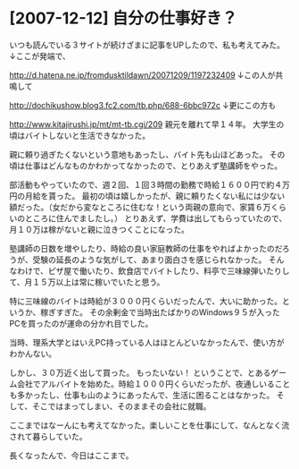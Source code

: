 # [2007-12-12] 自分の仕事好き？


いつも読んでいる３サイトが続けざまに記事をUPしたので、私も考えてみた。
↓ここが発端で、

http://d.hatena.ne.jp/fromdusktildawn/20071209/1197232409
↓この人が共鳴して

http://dochikushow.blog3.fc2.com/tb.php/688-6bbc972c
↓更にこの方も

http://www.kitajirushi.jp/mt/mt-tb.cgi/209
親元を離れて早１４年。
大学生の頃はバイトしないと生活できなかった。

親に頼り過ぎたくないという意地もあったし、バイト先も山ほどあった。
その頃は仕事はどんなものかわかってなかったので、とりあえず塾講師をやった。

部活動もやっていたので、週２回、１回３時間の勤務で時給１６００円で約４万円の月給を貰った。
最初の頃は嬉しかったが、親に頼りたくない私には少ない額だった。（女だから変なところに住むな！という両親の意向で、家賃６万くらいのところに住んでましたし。）
とりあえず、学費は出してもらっていたので、月１０万は稼がないと親に泣きつくことになった。

塾講師の日数を増やしたり、時給の良い家庭教師の仕事をやればよかったのだろうが、受験の延長のような気がして、あまり面白さを感じられなかった。
そんなわけで、ピザ屋で働いたり、飲食店でバイトしたり、料亭で三味線弾いたりして、月１５万以上は常に稼いでいたと思う。

特に三味線のバイトは時給が３０００円くらいだったんで、大いに助かった。というか、稼ぎすぎた。
その余剰金で当時出たばかりのWindows９５が入ったPCを買ったのが運命の分かれ目でした。

当時、理系大学とはいえPC持っている人はほとんどいなかったんで、使い方がわかんない。

しかし、３０万近く出して買った。
もったいない！
ということで、とあるゲーム会社でアルバイトを始めた。時給１０００円くらいだったが、夜通しいることも多かったし、仕事も山のようにあったんで、生活に困ることはなかった。
そして、そこではまってしまい、そのままその会社に就職。

ここまではなーんにも考えてなかった。楽しいことを仕事にして、なんとなく流されて暮らしていた。

長くなったんで、今日はここまで。

